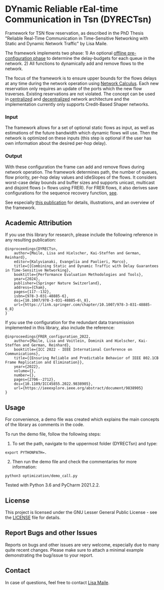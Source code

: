 # DYnamic Reliable rEal-time Communication in Tsn (DYRECTsn)

Framework for TSN flow reservation, as described in the PhD Thesis "Reliable Real-Time Communication in Time-Sensitive 
Networking with Static and Dynamic Network Traffic" by Lisa Maile.

The framework implements two phase: 1) An optional 
[offline pre-configuration phase](https://link.springer.com/chapter/10.1007/978-3-031-48885-6_8) to determine 
the delay-budgets for each queue in the network. 2) All functions to dynamically add and remove flows to the network.

The focus of the framework is to ensure upper bounds for the flows delays at any time during the network 
operation using [Network Calculus](https://ieeexplore.ieee.org/abstract/document/9123308). Each new reservation only 
requires an update of the ports which the new flow traverses. Existing reservations are not violated. The concept can
be used in [centralized](https://ieeexplore.ieee.org/abstract/document/9913646) and
[decentralized](https://dl.acm.org/doi/abs/10.1145/3575757.3593644) network architecture and the implementation 
currently only supports Credit-Based Shaper networks.

### Input
The framework allows for a set of optional static flows as input, as well as estimations of the future
bandwidth which dynamic flows will use. Then the network is optimized on these inputs (this step
is optional if the user has own information about the desired per-hop delay). 

### Output
With these configuration the frame can add and remove flows during network operation. 
The framework determines path, the number of queues, flow priority, per-hop delay values 
and idleSlopes of the flows.
It considers worst-case delay bounds and buffer sizes and supports unicast, multicast and 
disjoint flows (= flows using FRER). For FRER flows, it also derives save configurations
for the sequence recovery function, [see](https://ieeexplore.ieee.org/document/9838905).

See especially 
[this publication](https://link.springer.com/chapter/10.1007/978-3-031-48885-6_8) for details, illustrations,
and an overview of the framework.

## Academic Attribution

If you use this library for research, please include the following reference in any resulting publication:

```plain
@inproceedings{DYRECTsn,
    author={Maile, Lisa and Hielscher, Kai-Steffen and German, Reinhard},
    editor={Kalyvianaki, Evangelia and Paolieri, Marco},
    title={{Combining Static and Dynamic Traffic with Delay Guarantees in Time-Sensitive Networking},
    booktitle={Performance Evaluation Methodologies and Tools},
    year={2024},
    publisher={Springer Nature Switzerland},
    address={Cham},
    pages={117--132},
    isbn={978-3-031-48885-6},
    doi={10.1007/978-3-031-48885-6\_8},
    url={https://link.springer.com/chapter/10.1007/978-3-031-48885-6_8}
}
```

If you use the configuration for the redundant data transmission implemented in this library, also include the reference:

```plain
@inproceedings{FRER_configuration_2022,
    author={Maile, Lisa and Voitlein, Dominik and Hielscher, Kai-Steffen and German, Reinhard},
    booktitle={ICC 2022 - IEEE International Conference on Communications}, 
    title={{Ensuring Reliable and Predictable Behavior of IEEE 802.1CB Frame Replication and Elimination}}, 
    year={2022},
    volume={},
    number={},
    pages={2706--2712},
    doi={10.1109/ICC45855.2022.9838905},
    url={https://ieeexplore.ieee.org/abstract/document/9838905}
}
```

## Usage

For convenience, a demo file was created which explains the main concepts of the library as comments in the code.

To run the demo file, follow the following steps:

1. To set the path, navigate to the uppermost folder (DYRECTsn) and type:
```
export PYTHONPATH=.
```
2. Then run the demo file and check the commentaries for more information:
```
python3 optimization/demo_call.py
```
Tested with Python 3.6 and PyCharm 2021.2.2.

## License
This project is licensed under the GNU Lesser General Public License - see the [LICENSE](LICENSE) file for details.

## Report Bugs and other Issues

Reports on bugs and other issues are very welcome, especially due to many quite recent changes.
Please make sure to attach a minimal example demonstrating the bug/issue to your report.

## Contact

In case of questions, feel free to contact [Lisa Maile](mailto:lisa.maile@fau.de?subject=[DYRECTsn%20GitHub]%20).



